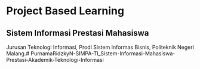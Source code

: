 # Project Based Learning 
## Sistem Informasi Prestasi Mahasiswa

Jurusan Teknologi Informasi, Prodi Sistem Informas Bisnis, Politeknik Negeri Malang.# PurnamaRidzkyN-SIMPA-TI_Sistem-Informasi-Mahasiswa-Prestasi-Akademik-Teknologi-Informasi
